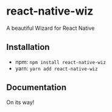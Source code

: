 # react-native-wiz
A beautiful Wizard for React Native
 
Installation
---
 
* npm: `npm install react-native-wiz`
* yarn: `yarn add react-native-wiz`
 
 Documentation
 ---
 On its way!
